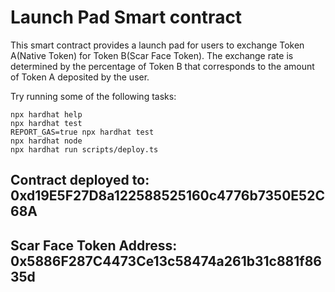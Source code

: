 # Launch Pad Smart contract

This smart contract provides a launch pad for users to exchange Token A(Native Token) for Token B(Scar Face Token). The exchange rate is determined by the percentage of Token B that corresponds to the amount of Token A deposited by the user.

Try running some of the following tasks:

```shell
npx hardhat help
npx hardhat test
REPORT_GAS=true npx hardhat test
npx hardhat node
npx hardhat run scripts/deploy.ts
```

## Contract deployed to: 0xd19E5F27D8a122588525160c4776b7350E52C68A
## Scar Face Token Address: 0x5886F287C4473Ce13c58474a261b31c881f8635d